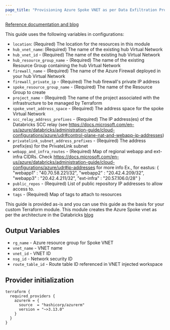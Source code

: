 ```yaml
---
page_title: "Provisioning Azure Spoke VNET as per Data Exfiltration Protection with Terraform"
---
```


[Reference documentation and blog](https://databricks.com/blog/2020/03/27/data-exfiltration-protection-with-azure-databricks.html)

This guide uses the following variables in configurations:

- `location`: (Required) The location for the resources in this module
- `hub_vnet_name`: (Required) The name of the existing hub Virtual Network
- `hub_vnet_id` - (Required) The name of the existing hub Virtual Network
- `hub_resource_group_name` - (Required) The name of the existing Resource Group containing the hub Virtual Network
- `firewall_name` - (Required) The name of the Azure Firewall deployed in your hub Virtual Network
- `firewall_private_ip` - (Required) The hub firewall's private IP address
- `spoke_resource_group_name` - (Required) The name of the Resource Group to create
- `project_name` - (Required) The name of the project associated with the infrastructure to be managed by Terraform
- `spoke_vnet_address_space` - (Required) The address space for the spoke Virtual Network
- `scc_relay_address_prefixes` - (Required) The IP address(es) of the Databricks SCC relay (see https://docs.microsoft.com/en-us/azure/databricks/administration-guide/cloud-configurations/azure/udr#control-plane-nat-and-webapp-ip-addresses)
- `privatelink_subnet_address_prefixes` - (Required) The address prefix(es) for the PrivateLink subnet
- `webapp_and_infra_routes` - (Required) Map of regional webapp and ext-infra CIDRs.
   Check https://docs.microsoft.com/en-us/azure/databricks/administration-guide/cloud-configurations/azure/udr#ip-addresses for more info
   Ex., for eastus:
   {
     "webapp1" : "40.70.58.221/32",
     "webapp2" : "20.42.4.209/32",
     "webapp3" : "20.42.4.211/32",
     "ext-infra" : "20.57.106.0/28"
   }
- `public_repos` - (Required) List of public repository IP addresses to allow access to.
- `tags` - (Required) Map of tags to attach to resources

This guide is provided as-is and you can use this guide as the basis for your custom Terraform module. This module creates the Azure Spoke vnet as per the architecture in the Databricks [blog](https://databricks.com/blog/2020/03/27/data-exfiltration-protection-with-azure-databricks.html)

## Output Variables

- `rg_name` - Azure resource group for Spoke VNET
- `vnet_name` - VNET name
- `vnet_id` - VNET ID
- `nsg_id` - Network security ID
- `route_table_id` - Route table ID referenced in VNET injected workspace

## Provider initialization

```hcl
terraform {
  required_providers {
    azurerm = {
      source  = "hashicorp/azurerm"
      version = "~>3.13.0"
    }
  }
}

```
